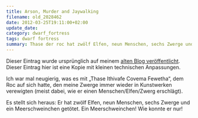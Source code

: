 ```yaml
---
title: Arson, Murder and Jaywalking
filename: old_2028462
date: 2012-03-25T19:11:00+02:00
update_date:
category: dwarf_fortress
tags: dwarf fortress
summary: Thase der roc hat zwölf Elfen, neun Menschen, sechs Zwerge und ein Meerschweinchen getötet.
---
```

Dieser Eintrag wurde ursprünglich auf meinem [alten Blog veröffentlicht](https://stu.blogger.de/stories/2028462/). Dieser Eintrag hier ist eine Kopie mit kleinen technischen Anpassungen.

Ich war mal neugierig, was es mit „Thase Ithivafe Covema Fewetha“, dem Roc auf sich hatte, den meine Zwerge immer wieder in Kunstwerken verewigten (meist dabei, wie er einen Menschen/Elfen/Zwerg erschlägt).

Es stellt sich heraus: Er hat zwölf Elfen, neun Menschen, sechs Zwerge und ein Meerschweinchen getötet. Ein Meerschweinchen! Wie konnte er nur!
